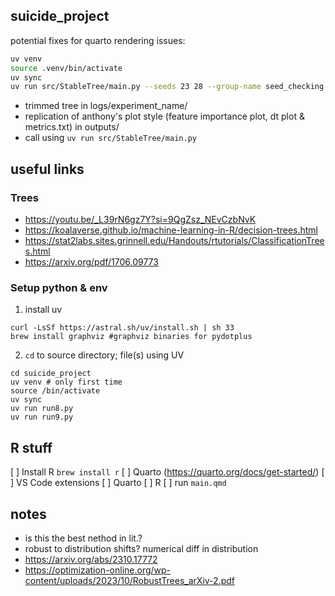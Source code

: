 ## suicide_project

potential fixes for quarto rendering issues:
```bash
uv venv
source .venv/bin/activate
uv sync
uv run src/StableTree/main.py --seeds 23 28 --group-name seed_checking
```

- trimmed tree in logs/experiment_name/
- replication of anthony's plot style (feature importance plot, dt plot & metrics.txt) in outputs/
- call using `uv run src/StableTree/main.py`

## useful links

### Trees

+ https://youtu.be/_L39rN6gz7Y?si=9QgZsz_NEvCzbNvK
+ https://koalaverse.github.io/machine-learning-in-R/decision-trees.html 
+ https://stat2labs.sites.grinnell.edu/Handouts/rtutorials/ClassificationTrees.html
+ https://arxiv.org/pdf/1706.09773

### Setup python & env

1. install uv
```
curl -LsSf https://astral.sh/uv/install.sh | sh 33 
brew install graphviz #graphviz binaries for pydotplus
```

2. `cd` to source directory; file(s) using UV
```
cd suicide_project
uv venv # only first time
source /bin/activate
uv sync
uv run run8.py
uv run run9.py
```

## R stuff

[ ] Install R `brew install r`
[ ] Quarto (https://quarto.org/docs/get-started/)
[ ] VS Code extensions
    [ ] Quarto
    [ ] R
[ ] run `main.qmd`

## notes

- is this the best nethod in lit.?
- robust to distribution shifts? numerical diff in distribution
- https://arxiv.org/abs/2310.17772
- https://optimization-online.org/wp-content/uploads/2023/10/RobustTrees_arXiv-2.pdf

